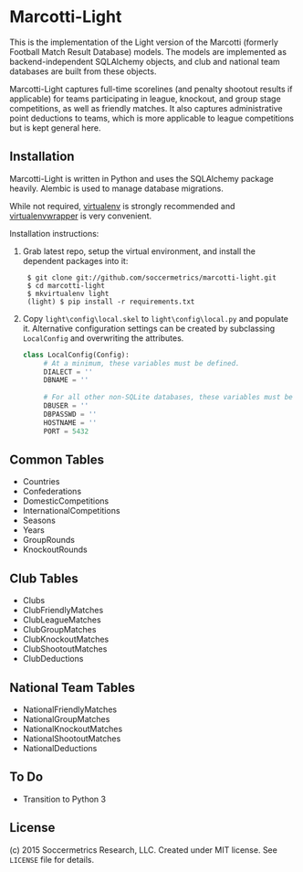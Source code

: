 Marcotti-Light
==============

This is the implementation of the Light version of the Marcotti (formerly Football Match Result Database) models. The models are implemented as backend-independent SQLAlchemy objects, and club and national team databases are 
built from these objects.

Marcotti-Light captures full-time scorelines (and penalty shootout results if applicable) for teams participating 
in league, knockout, and group stage competitions, as well as friendly matches.  It also captures administrative
point deductions to teams, which is more applicable to league competitions but is kept general here.

Installation
------------

Marcotti-Light is written in Python and uses the SQLAlchemy package heavily.  Alembic is used to manage database
migrations.

While not required, [virtualenv](https://pypi.python.org/pypi/virtualenv) is strongly recommended and
[virtualenvwrapper](https://pypi.python.org/pypi/virtualenvwrapper) is very convenient.

Installation instructions:

1. Grab latest repo, setup the virtual environment, and install the dependent packages into it:

        $ git clone git://github.com/soccermetrics/marcotti-light.git
        $ cd marcotti-light
        $ mkvirtualenv light
        (light) $ pip install -r requirements.txt
    
2. Copy `light\config\local.skel` to `light\config\local.py` and populate it.  Alternative configuration
   settings can be created by subclassing `LocalConfig` and overwriting the attributes.
    
   ```python
   class LocalConfig(Config):
        # At a minimum, these variables must be defined.
        DIALECT = ''
        DBNAME = ''
        
        # For all other non-SQLite databases, these variables must be set.
        DBUSER = ''
        DBPASSWD = ''
        HOSTNAME = ''
        PORT = 5432
   ```
    
Common Tables
-------------

- Countries
- Confederations
- DomesticCompetitions
- InternationalCompetitions
- Seasons
- Years
- GroupRounds
- KnockoutRounds

Club Tables
-----------

- Clubs
- ClubFriendlyMatches
- ClubLeagueMatches
- ClubGroupMatches
- ClubKnockoutMatches
- ClubShootoutMatches
- ClubDeductions

National Team Tables
--------------------

- NationalFriendlyMatches
- NationalGroupMatches
- NationalKnockoutMatches
- NationalShootoutMatches
- NationalDeductions

To Do
-----

* Transition to Python 3

License
-------

(c) 2015 Soccermetrics Research, LLC.  Created under MIT license.  See `LICENSE` file for details.
